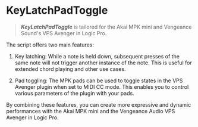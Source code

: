 # KeyLatchPadToggle

> **_KeyLatchPadToggle_** is tailored for the Akai MPK mini and Vengeance Sound's VPS Avenger in Logic Pro.

The script offers two main features:

1. Key latching: While a note is held down, subsequent presses of the same note will not trigger another instance of the note. This is useful for extended chord playing and other use cases.

2. Pad toggling: The MPK pads can be used to toggle states in the VPS Avenger plugin when set to MIDI CC mode. This enables you to control various parameters of the plugin with your pads.


By combining these features, you can create more expressive and dynamic performances with the Akai MPK mini and the Vengeance Audio VPS Avenger in Logic Pro.
